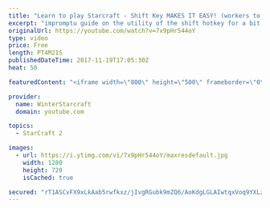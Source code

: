 ```yaml
---
title: "Learn to play Starcraft - Shift Key MAKES IT EASY! (workers to gas, waypoints, ctrl grps, moving)"
excerpt: "impromptu guide on the utility of the shift hotkey for a bit of everything"
originalUrl: https://youtube.com/watch?v=7x9pHr544oY
type: video
price: Free
length: PT4M21S
publishedDateTime: 2017-11-19T17:05:30Z
heat: 50

featuredContent: "<iframe width=\"800\" height=\"500\" frameborder=\"0\" src=\"https://www.youtube.com/embed/7x9pHr544oY\" allow=\"accelerometer; autoplay; encrypted-media; gyroscope; picture-in-picture\" allowfullscreen></iframe>"

provider:
  name: WinterStarcraft
  domain: youtube.com

topics:
  - StarCraft 2

images:
  - url: https://i.ytimg.com/vi/7x9pHr544oY/maxresdefault.jpg
    width: 1280
    height: 720
    isCached: true

secured: "rT1ASCvFX9xLkAab5rwfkxz/jIvgRGubk9mZQ6/AoKdgLGLAIwtqxVoq9YXLz56DR/yn9MLjeawVGGBPRv4ArMu2kwYaEQG3SaQ7zwjPwPjasJVzKAnDOlw9pcB9KnhCas3KWiQJ1sCjnkjCJ3HpBCNp8EvatGo2PAzeYFdpvll65q643kFw2wjQBW+wC81vJjrMY2/ze+M2j/EeWdNZ1I7FYISpBxqpQ5qz/yhKxrlyq+ddqPNwY2pcf9bakKrO3QY6gRqkVcjPmBnMoF3FHS+N2EYaQJYxWXnNXTQ8ckE5YgII4nU86U6rT0n4h+kk+32KjGn1tmLHp4NOGgUOWOd/5p/jzZ1QqeOSjBxFDRzb59YwQjVk4bsp+aaNarDtNNwyvxAJgHZOcJjRI2GUn4KX/LDuQk8OabvpnCOVLlM=;mTEWPCUUNhJNuq5oVKTZOw=="
---
```


